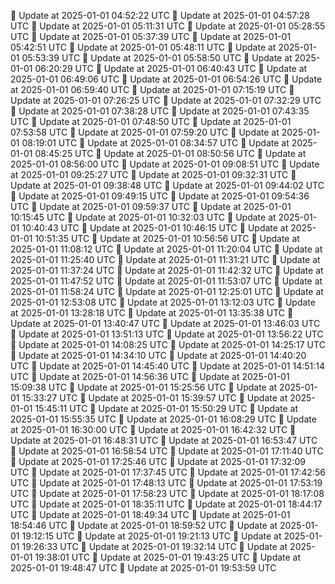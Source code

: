 🔄 Update at 2025-01-01 04:52:22 UTC
🔄 Update at 2025-01-01 04:57:28 UTC
🔄 Update at 2025-01-01 05:11:31 UTC
🔄 Update at 2025-01-01 05:28:55 UTC
🔄 Update at 2025-01-01 05:37:39 UTC
🔄 Update at 2025-01-01 05:42:51 UTC
🔄 Update at 2025-01-01 05:48:11 UTC
🔄 Update at 2025-01-01 05:53:39 UTC
🔄 Update at 2025-01-01 05:58:50 UTC
🔄 Update at 2025-01-01 06:20:29 UTC
🔄 Update at 2025-01-01 06:40:43 UTC
🔄 Update at 2025-01-01 06:49:06 UTC
🔄 Update at 2025-01-01 06:54:26 UTC
🔄 Update at 2025-01-01 06:59:40 UTC
🔄 Update at 2025-01-01 07:15:19 UTC
🔄 Update at 2025-01-01 07:26:25 UTC
🔄 Update at 2025-01-01 07:32:29 UTC
🔄 Update at 2025-01-01 07:38:28 UTC
🔄 Update at 2025-01-01 07:43:35 UTC
🔄 Update at 2025-01-01 07:48:50 UTC
🔄 Update at 2025-01-01 07:53:58 UTC
🔄 Update at 2025-01-01 07:59:20 UTC
🔄 Update at 2025-01-01 08:19:01 UTC
🔄 Update at 2025-01-01 08:34:57 UTC
🔄 Update at 2025-01-01 08:45:25 UTC
🔄 Update at 2025-01-01 08:50:56 UTC
🔄 Update at 2025-01-01 08:56:00 UTC
🔄 Update at 2025-01-01 09:08:51 UTC
🔄 Update at 2025-01-01 09:25:27 UTC
🔄 Update at 2025-01-01 09:32:31 UTC
🔄 Update at 2025-01-01 09:38:48 UTC
🔄 Update at 2025-01-01 09:44:02 UTC
🔄 Update at 2025-01-01 09:49:15 UTC
🔄 Update at 2025-01-01 09:54:36 UTC
🔄 Update at 2025-01-01 09:59:37 UTC
🔄 Update at 2025-01-01 10:15:45 UTC
🔄 Update at 2025-01-01 10:32:03 UTC
🔄 Update at 2025-01-01 10:40:43 UTC
🔄 Update at 2025-01-01 10:46:15 UTC
🔄 Update at 2025-01-01 10:51:35 UTC
🔄 Update at 2025-01-01 10:56:56 UTC
🔄 Update at 2025-01-01 11:08:12 UTC
🔄 Update at 2025-01-01 11:20:04 UTC
🔄 Update at 2025-01-01 11:25:40 UTC
🔄 Update at 2025-01-01 11:31:21 UTC
🔄 Update at 2025-01-01 11:37:24 UTC
🔄 Update at 2025-01-01 11:42:32 UTC
🔄 Update at 2025-01-01 11:47:52 UTC
🔄 Update at 2025-01-01 11:53:07 UTC
🔄 Update at 2025-01-01 11:58:24 UTC
🔄 Update at 2025-01-01 12:25:01 UTC
🔄 Update at 2025-01-01 12:53:08 UTC
🔄 Update at 2025-01-01 13:12:03 UTC
🔄 Update at 2025-01-01 13:28:18 UTC
🔄 Update at 2025-01-01 13:35:38 UTC
🔄 Update at 2025-01-01 13:40:47 UTC
🔄 Update at 2025-01-01 13:46:03 UTC
🔄 Update at 2025-01-01 13:51:13 UTC
🔄 Update at 2025-01-01 13:56:22 UTC
🔄 Update at 2025-01-01 14:08:25 UTC
🔄 Update at 2025-01-01 14:25:17 UTC
🔄 Update at 2025-01-01 14:34:10 UTC
🔄 Update at 2025-01-01 14:40:20 UTC
🔄 Update at 2025-01-01 14:45:40 UTC
🔄 Update at 2025-01-01 14:51:14 UTC
🔄 Update at 2025-01-01 14:56:36 UTC
🔄 Update at 2025-01-01 15:09:38 UTC
🔄 Update at 2025-01-01 15:25:56 UTC
🔄 Update at 2025-01-01 15:33:27 UTC
🔄 Update at 2025-01-01 15:39:57 UTC
🔄 Update at 2025-01-01 15:45:11 UTC
🔄 Update at 2025-01-01 15:50:29 UTC
🔄 Update at 2025-01-01 15:55:35 UTC
🔄 Update at 2025-01-01 16:08:29 UTC
🔄 Update at 2025-01-01 16:30:00 UTC
🔄 Update at 2025-01-01 16:42:32 UTC
🔄 Update at 2025-01-01 16:48:31 UTC
🔄 Update at 2025-01-01 16:53:47 UTC
🔄 Update at 2025-01-01 16:58:54 UTC
🔄 Update at 2025-01-01 17:11:40 UTC
🔄 Update at 2025-01-01 17:25:46 UTC
🔄 Update at 2025-01-01 17:32:09 UTC
🔄 Update at 2025-01-01 17:37:45 UTC
🔄 Update at 2025-01-01 17:42:56 UTC
🔄 Update at 2025-01-01 17:48:13 UTC
🔄 Update at 2025-01-01 17:53:19 UTC
🔄 Update at 2025-01-01 17:58:23 UTC
🔄 Update at 2025-01-01 18:17:08 UTC
🔄 Update at 2025-01-01 18:35:11 UTC
🔄 Update at 2025-01-01 18:44:17 UTC
🔄 Update at 2025-01-01 18:49:34 UTC
🔄 Update at 2025-01-01 18:54:46 UTC
🔄 Update at 2025-01-01 18:59:52 UTC
🔄 Update at 2025-01-01 19:12:15 UTC
🔄 Update at 2025-01-01 19:21:13 UTC
🔄 Update at 2025-01-01 19:26:33 UTC
🔄 Update at 2025-01-01 19:32:14 UTC
🔄 Update at 2025-01-01 19:38:01 UTC
🔄 Update at 2025-01-01 19:43:25 UTC
🔄 Update at 2025-01-01 19:48:47 UTC
🔄 Update at 2025-01-01 19:53:59 UTC
